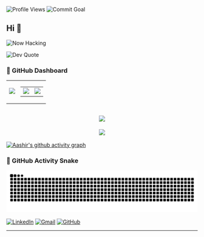 ![Profile Views](https://komarev.com/ghpvc/?username=Aaxhirrr&color=blueviolet)
![Commit Goal](https://img.shields.io/badge/2025%20Commit%20Goal-✅%2067%2F365-blue)

## Hi 👋   
![Now Hacking](https://readme-typing-svg.demolab.com?font=Fira+Code&pause=1000&color=00F7FF&center=true&vCenter=true&width=500&lines=⚡+Shipping+GenAI+Infra+...;🧠+Tuning+LLMs+%2B+RAG+Pipelines...;☁️+GPU+Workflows+on+SLURM+Like+Magic;🔬+Biomedical+Knowledge+Graphs+FTW...;🌌+AGI+Dreams+Don't+Sleep...)
                          
![Dev Quote](https://quotes-github-readme.vercel.app/api?type=horizontal&theme=radical)


<h3>🚀 GitHub Dashboard</h3>

<table>
  <tr>
    <td>
      <img src="https://github-readme-stats.vercel.app/api/wakatime?username=Aaxhirrr&theme=tokyonight" />
    </td>
    <td>
      <table>
        <tr>
          <td>
            <img width="350" src="https://github-readme-stats.vercel.app/api/top-langs/?username=Aaxhirrr&layout=compact&theme=tokyonight" />
          </td>
          <td>
            <img width="350" src="https://leetcard.jacoblin.cool/Aaxhirrr?theme=dark&font=baloo&ext=activity&animation=false&hide=ranking,contest" />
          </td>
        </tr>
      </table>
    </td>
  </tr>
</table>

<br/>

<!-- Streak and GitHub Stats go below as a wide stack -->

<div align="center">
  <img width="600" src="https://github-readme-streak-stats.herokuapp.com?user=Aaxhirrr&theme=tokyonight" />
  <br/><br/>
  <img width="500" src="https://github-readme-stats.vercel.app/api?username=Aaxhirrr&show_icons=true&theme=tokyonight&count_private=true" />
</div>


[![Aashir's github activity graph](https://github-readme-activity-graph.vercel.app/graph?username=Aaxhirrr&theme=tokyo-night)](https://github.com/Aaxhirrr)

### 🐍 GitHub Activity Snake

![Snake animation](https://github.com/Aaxhirrr/Aaxhirrr/blob/output/github-contribution-grid-snake-dark.svg)

[![LinkedIn](https://img.shields.io/badge/-LinkedIn-blue?style=flat&logo=linkedin)](https://linkedin.com/in/aashir-javed-aj28)
[![Gmail](https://img.shields.io/badge/-anola133@gmail.com-c14438?style=flat&logo=Gmail&logoColor=white)](mailto:anola133@gmail.com)
[![GitHub](https://img.shields.io/badge/-GitHub-181717?style=flat&logo=github)](https://github.com/Aaxhirrr)



---
<!--
**Aaxhirrr/Aaxhirrr** is a ✨ _special_ ✨ repository because its `README.md` (this file) appears on your GitHub profile.

Here are some ideas to get you started:

- 🔭 I’m currently working on ...
- 🌱 I’m currently learning ...
- 👯 I’m looking to collaborate on ...
- 🤔 I’m looking for help with ...
- 💬 Ask me about ...
- 📫 How to reach me: ...
- 😄 Pronouns: ...
- ⚡ Fun fact: ...
-->
